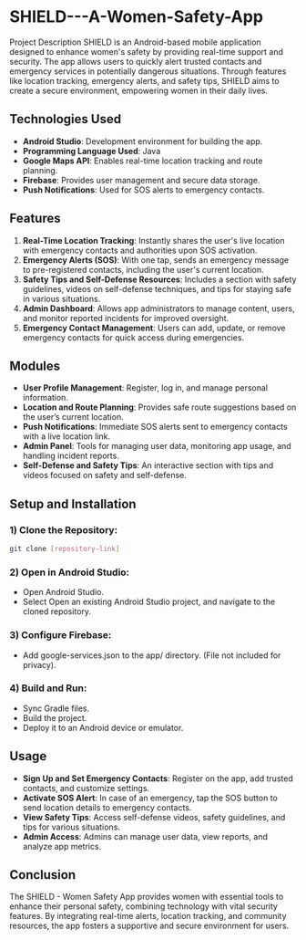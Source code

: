 # SHIELD---A-Women-Safety-App
Project Description
SHIELD is an Android-based mobile application designed to enhance women's safety by providing real-time support and security. The app allows users to quickly alert trusted contacts and emergency services in potentially dangerous situations. Through features like location tracking, emergency alerts, and safety tips, SHIELD aims to create a secure environment, empowering women in their daily lives.

## Technologies Used
- **Android Studio**: Development environment for building the app.
- **Programming Language Used**: Java
- **Google Maps API**: Enables real-time location tracking and route planning.
- **Firebase**: Provides user management and secure data storage.
- **Push Notifications**: Used for SOS alerts to emergency contacts.

## Features
1) **Real-Time Location Tracking**: Instantly shares the user's live location with emergency contacts and authorities upon SOS activation.
2) **Emergency Alerts (SOS)**: With one tap, sends an emergency message to pre-registered contacts, including the user's current location.
3) **Safety Tips and Self-Defense Resources**: Includes a section with safety guidelines, videos on self-defense techniques, and tips for staying safe in various situations.
4) **Admin Dashboard**: Allows app administrators to manage content, users, and monitor reported incidents for improved oversight.
5) **Emergency Contact Management**: Users can add, update, or remove emergency contacts for quick access during emergencies.


## Modules
- **User Profile Management**: Register, log in, and manage personal information.
- **Location and Route Planning**: Provides safe route suggestions based on the user’s current location.
- **Push Notifications**: Immediate SOS alerts sent to emergency contacts with a live location link.
- **Admin Panel**: Tools for managing user data, monitoring app usage, and handling incident reports.
- **Self-Defense and Safety Tips**: An interactive section with tips and videos focused on safety and self-defense.


## Setup and Installation

### 1) Clone the Repository:
```bash
git clone [repository-link]
```
### 2) Open in Android Studio:
-  Open Android Studio.
-  Select Open an existing Android Studio project, and navigate to the cloned repository.
### 3) Configure Firebase:
- Add google-services.json to the app/ directory. (File not included for privacy).
### 4) Build and Run:
- Sync Gradle files.
- Build the project.
- Deploy it to an Android device or emulator.


## Usage
- **Sign Up and Set Emergency Contacts**: Register on the app, add trusted contacts, and customize settings.
- **Activate SOS Alert**: In case of an emergency, tap the SOS button to send location details to emergency contacts.
- **View Safety Tips**: Access self-defense videos, safety guidelines, and tips for various situations.
- **Admin Access**: Admins can manage user data, view reports, and analyze app metrics.


## Conclusion
The SHIELD - Women Safety App provides women with essential tools to enhance their personal safety, combining technology with vital security features. By integrating real-time alerts, location tracking, and community resources, the app fosters a supportive and secure environment for users.













